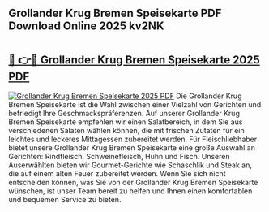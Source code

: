 ## Grollander Krug Bremen Speisekarte PDF Download Online 2025 kv2NK

# <h2><a href="http://gc996b.nevu.top/?p=Grollander+Krug+Bremen+Speisekarte">🔗 👉🔴 Grollander Krug Bremen Speisekarte 2025 PDF</a></h2>

[![Grollander Krug Bremen Speisekarte 2025 PDF](https://i.imgur.com/dBaPXMq.png)](http://gc996b.nevu.top/?p=Grollander+Krug+Bremen+Speisekarte)
Die Grollander Krug Bremen Speisekarte ist die Wahl zwischen einer Vielzahl von Gerichten und befriedigt Ihre Geschmackspräferenzen. Auf unserer Grollander Krug Bremen Speisekarte empfehlen wir einen Salatbereich, in dem Sie aus verschiedenen Salaten wählen können, die mit frischen Zutaten für ein leichtes und leckeres Mittagessen zubereitet werden. Für Fleischliebhaber bietet unsere Grollander Krug Bremen Speisekarte eine große Auswahl an Gerichten: Rindfleisch, Schweinefleisch, Huhn und Fisch. Unseren Auserwählten bieten wir Gourmet-Gerichte wie Schaschlik und Steak an, die auf einem alten Feuer zubereitet werden. Wenn Sie sich nicht entscheiden können, was Sie von der Grollander Krug Bremen Speisekarte wünschen, ist unser Team bereit zu helfen und Ihnen einen komfortablen und bequemen Service zu bieten.

